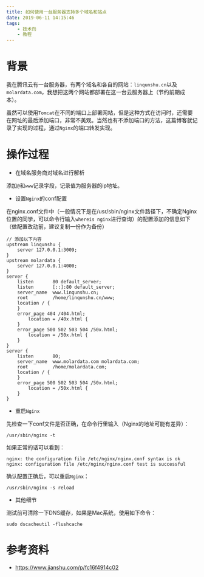```yaml
---
title: 如何使用一台服务器支持多个域名和站点
date: 2019-06-11 14:15:46
tags:
    - 技术向
    - 教程
---
```


# 背景

我在腾讯云有一台服务器，有两个域名和各自的网站：`linqunshu.cn`以及`molardata.com`，我想把这两个网站都部署在这一台云服务器上（节约前期成本）。

虽然可以使用`Tomcat`在不同的端口上部署网站，但是这种方式在访问时，还需要在网址的最后添加端口，非常不美观。当然也有不添加端口的方法，这篇博客就记录了实现的过程，通过`Nginx`的端口转发实现。

# 操作过程

- 在域名服务商对域名进行解析

添加`@`和`www`记录字段，记录值为服务器的ip地址。

- 设置`Nginx`的conf配置

在nginx.conf文件中（一般情况下是在/usr/sbin/nginx文件路径下，不确定Nginx位置的同学，可以命令行输入`whereis nginx`进行查询）的配置添加的信息如下（做配置改动前，建议复制一份作为备份）
```
// 添加以下内容
upstream linqunshu {
    server 127.0.0.1:3009;
}
upstream molardata {
    server 127.0.0.1:4000;
}
server {
    listen       80 default_server;
    listen       [::]:80 default_server;
    server_name  www.linqunshu.cn;
    root         /home/linqunshu.cn/www;
    location / {
    }
    error_page 404 /404.html;
        location = /40x.html {
    }
    error_page 500 502 503 504 /50x.html;
        location = /50x.html {
    }
}
server {
    listen       80;
    server_name  www.molardata.com molardata.com;
    root         /home/molardata.com;
    location / {
    }
    error_page 500 502 503 504 /50x.html;
        location = /50x.html {
    }
}
```

- 重启`Nginx`

先检查一下conf文件是否正确，在命令行里输入（Nginx的地址可能有差异）：
```
/usr/sbin/nginx -t
```

如果正常的话可以看到：
```
nginx: the configuration file /etc/nginx/nginx.conf syntax is ok
nginx: configuration file /etc/nginx/nginx.conf test is successful
```

确认配置正确后，可以重启`Nginx`：
```
/usr/sbin/nginx -s reload
```

- 其他细节

测试前可清除一下DNS缓存，如果是Mac系统，使用如下命令：
```
sudo dscacheutil -flushcache
```

# 参考资料

- https://www.jianshu.com/p/fc16f4914c02